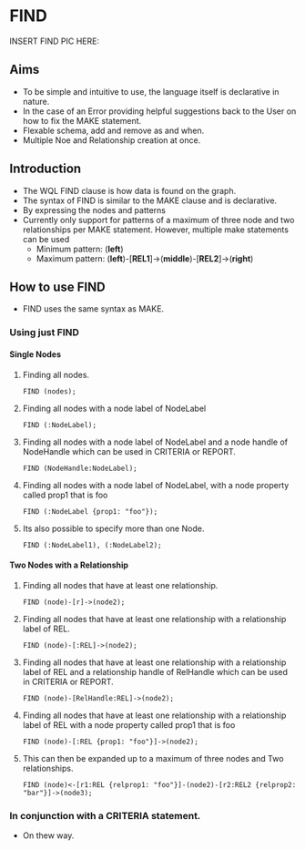 # FIND

INSERT FIND PIC HERE:

## Aims
* To be simple and intuitive to use, the language itself is declarative in nature.
* In the case of an Error providing helpful suggestions back to the User on how to fix the MAKE statement.
* Flexable schema, add and remove as and when.
* Multiple Noe and Relationship creation at once.

## Introduction
* The WQL FIND clause is how data is found on the graph.
* The syntax of FIND is similar to the MAKE clause and is declarative.
* By expressing the nodes and patterns
* Currently only support for patterns of a maximum of three node and two relationships per MAKE statement. However, multiple make statements can be used
    * Minimum pattern:  (**left**)
    * Maximum pattern:  (**left**)-[**REL1**]->(**middle**)-[**REL2**]->(**right**)

## How to use FIND

* FIND uses the same syntax as MAKE.

### Using just FIND

#### Single Nodes

1. Finding all nodes.
   ```
   FIND (nodes);
   ```
2. Finding all nodes with a node label of NodeLabel
   ```
   FIND (:NodeLabel);
   ```
3. Finding all nodes with a node label of NodeLabel and a node handle of NodeHandle which can be used in CRITERIA or REPORT.
   ```
   FIND (NodeHandle:NodeLabel);
   ```
4. Finding all nodes with a node label of NodeLabel, with a node property called prop1 that is foo
   ```
   FIND (:NodeLabel {prop1: "foo"});
   ```
5. Its also possible to specify more than one Node.
   ```
   FIND (:NodeLabel1), (:NodeLabel2);
   ```

#### Two Nodes with a Relationship
1. Finding all nodes that have at least one relationship.
   ```
   FIND (node)-[r]->(node2);
   ```
2. Finding all nodes that have at least one relationship with a relationship label of REL.
   ```
   FIND (node)-[:REL]->(node2);
   ```
5. Finding all nodes that have at least one relationship with a relationship label of REL and a relationship handle of RelHandle which can be used in CRITERIA or REPORT.
   ```
   FIND (node)-[RelHandle:REL]->(node2);
   ```
4. Finding all nodes that have at least one relationship with a relationship label of REL with a node property called prop1 that is foo
   ```
   FIND (node)-[:REL {prop1: "foo"}]->(node2);
   ```
5. This can then be expanded up to a maximum of three nodes and Two relationships.
   ```
   FIND (node)<-[r1:REL {relprop1: "foo"}]-(node2)-[r2:REL2 {relprop2: "bar"}]->(node3);
   ```


### In conjunction with a CRITERIA statement.
* On thew way.
